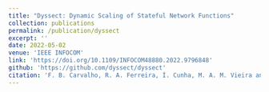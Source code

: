```yaml
---
title: "Dyssect: Dynamic Scaling of Stateful Network Functions"
collection: publications
permalink: /publication/dyssect
excerpt: ''
date: 2022-05-02
venue: 'IEEE INFOCOM'
link: 'https://doi.org/10.1109/INFOCOM48880.2022.9796848'
github: 'https://github.com/dyssect/dyssect'
citation: 'F. B. Carvalho, R. A. Ferreira, Í. Cunha, M. A. M. Vieira and M. K. Ramanathan. &quot;Dyssect: Dynamic Scaling of Stateful Network Functions.&quot; <i>IEEE INFOCOM 2022 </i>.'
---
```

